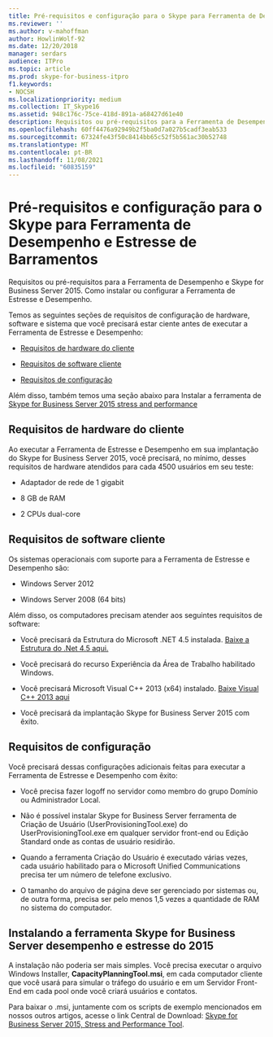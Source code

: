 ```yaml
---
title: Pré-requisitos e configuração para o Skype para Ferramenta de Desempenho e Estresse de Barramentos
ms.reviewer: ''
ms.author: v-mahoffman
author: HowlinWolf-92
ms.date: 12/20/2018
manager: serdars
audience: ITPro
ms.topic: article
ms.prod: skype-for-business-itpro
f1.keywords:
- NOCSH
ms.localizationpriority: medium
ms.collection: IT_Skype16
ms.assetid: 948c176c-75ce-418d-891a-a68427d61e40
description: Requisitos ou pré-requisitos para a Ferramenta de Desempenho e Skype for Business Server 2015. Como instalar ou configurar a Ferramenta de Estresse e Desempenho.
ms.openlocfilehash: 60ff4476a92949b2f5ba0d7a027b5cadf3eab533
ms.sourcegitcommit: 67324fe43f50c8414bb65c52f5b561ac30b52748
ms.translationtype: MT
ms.contentlocale: pt-BR
ms.lasthandoff: 11/08/2021
ms.locfileid: "60835159"
---
```

# <a name="prerequisites-and-setup-for-the-skype-for-busines-stress-and-performance-tool"></a>Pré-requisitos e configuração para o Skype para Ferramenta de Desempenho e Estresse de Barramentos
 
Requisitos ou pré-requisitos para a Ferramenta de Desempenho e Skype for Business Server 2015. Como instalar ou configurar a Ferramenta de Estresse e Desempenho.
  
Temos as seguintes seções de requisitos de configuração de hardware, software e sistema que você precisará estar ciente antes de executar a Ferramenta de Estresse e Desempenho:
  
- [Requisitos de hardware do cliente](prerequisites-and-setup.md#ClientHardwareReqs)
    
- [Requisitos de software cliente](prerequisites-and-setup.md#ClientSoftwareReqs)
    
- [Requisitos de configuração](prerequisites-and-setup.md#ConfigReqs)
    
Além disso, também temos uma seção abaixo para Instalar a ferramenta de [Skype for Business Server 2015 stress and performance](prerequisites-and-setup.md#Installing)
  
## <a name="client-hardware-requirements"></a>Requisitos de hardware do cliente
<a name="ClientHardwareReqs"> </a>

Ao executar a Ferramenta de Estresse e Desempenho em sua implantação do Skype for Business Server 2015, você precisará, no mínimo, desses requisitos de hardware atendidos para cada 4500 usuários em seu teste:
  
- Adaptador de rede de 1 gigabit
    
- 8 GB de RAM
    
- 2 CPUs dual-core
    
## <a name="client-software-requirements"></a>Requisitos de software cliente
<a name="ClientSoftwareReqs"> </a>

Os sistemas operacionais com suporte para a Ferramenta de Estresse e Desempenho são:
  
- Windows Server 2012
    
- Windows Server 2008 (64 bits)
    
Além disso, os computadores precisam atender aos seguintes requisitos de software:
  
- Você precisará da Estrutura do Microsoft .NET 4.5 instalada. [Baixe a Estrutura do .Net 4.5 aqui.](https://www.microsoft.com/download/details.aspx?id=30653)
    
- Você precisará do recurso Experiência da Área de Trabalho habilitado Windows.
    
- Você precisará Microsoft Visual C++ 2013 (x64) instalado. [Baixe Visual C++ 2013 aqui](https://www.microsoft.com/download/details.aspx?id=40784)
    
- Você precisará da implantação Skype for Business Server 2015 com êxito.
    
## <a name="configuration-requirements"></a>Requisitos de configuração
<a name="ConfigReqs"> </a>

Você precisará dessas configurações adicionais feitas para executar a Ferramenta de Estresse e Desempenho com êxito:
  
- Você precisa fazer logoff no servidor como membro do grupo Domínio ou Administrador Local.
    
- Não é possível instalar Skype for Business Server ferramenta de Criação de Usuário (UserProvisioningTool.exe) do UserProvisioningTool.exe em qualquer servidor front-end ou Edição Standard onde as contas de usuário residirão.
    
- Quando a ferramenta Criação do Usuário é executado várias vezes, cada usuário habilitado para o Microsoft Unified Communications precisa ter um número de telefone exclusivo.
    
- O tamanho do arquivo de página deve ser gerenciado por sistemas ou, de outra forma, precisa ser pelo menos 1,5 vezes a quantidade de RAM no sistema do computador.
    
## <a name="installing-the-skype-for-business-server-2015-stress-and-performance-tool"></a>Instalando a ferramenta Skype for Business Server desempenho e estresse do 2015
<a name="Installing"> </a>

A instalação não poderia ser mais simples. Você precisa executar o arquivo Windows Installer, **CapacityPlanningTool.msi**, em cada computador cliente que você usará para simular o tráfego do usuário e em um Servidor Front-End em cada pool onde você criará usuários e contatos.
  
Para baixar o .msi, juntamente com os scripts de exemplo mencionados em nossos outros artigos, acesse o link Central de Download: [Skype for Business Server 2015, Stress and Performance Tool](https://www.microsoft.com/download/details.aspx?id=50367).
  

